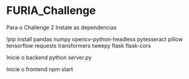 # FURIA_Challenge


Para o Challenge 2
Instale as dependencias

!pip install pandas numpy opencv-python-headless pytesseract pillow tensorflow requests transformers tweepy flask flask-cors

Inicie o backend
python server.py

Inicie o frontend
npm start
